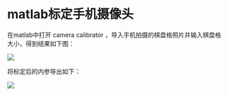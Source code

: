 # matlab标定手机摄像头

在matlab中打开 camera calibrator ，导入手机拍摄的棋盘格照片并输入棋盘格大小，得到结果如下图：

![](\1.png)

将标定后的内参导出如下：

![](\2.png)

